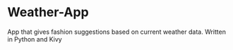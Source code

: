 # Weather-App
App that gives fashion suggestions based on current weather data. Written in Python and Kivy

